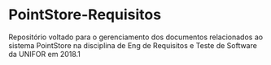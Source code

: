 # PointStore-Requisitos
Repositório voltado para o gerenciamento dos documentos relacionados ao sistema PointStore na disciplina de Eng de Requisitos e Teste de Software da UNIFOR em 2018.1
